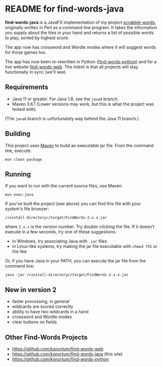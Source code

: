 # README for find-words-java

**find-words-java** is a JavaFX implementation of my project [scrabble-words](https://github.com/ksnortum/scrabble-words), originally written in Perl as a command line program.  It takes the information you supply about the tiles in your hand and returns a list of possible words to play, sorted by highest score.

The app now has crossword and Wordle modes where it will suggest words for those games too. 

The app has now been re-rewritten in Python ([find-words-python](https://github.com/ksnortum/find-words-python)) and for a live website [find-words-web](https://github.com/ksnortum/find-words-web).  The intent is that all projects will stay functionally in sync (we'll see). 

## Requirements

* Java 11 or greater.  For Java 1.8, see the `java8` branch.
* Maven 3.6.1 (Lower versions may work, but this is what the project was tested with)

(The `java8` branch is unfortunately way behind the Java 11 branch.)

## Building

This project uses [Maven](http://maven.apache.org/) to build an executable jar file.  From the command line, execute:

    mvn clean package

## Running

If you want to run with the current source files, use Maven:

    mvn exec:java

If you've built the project (see above) you can find this file with your system's file browser: 

    /<install-directory>/target/FindWords-2.x.x.jar
    
where `2.x.x` is the version number.  Try double-clicking the file.  If it doesn't execute in a few seconds, try one of these suggestions:

* in Windows, try associating Java with `.jar` files
* in Linux-like systems, try making the jar file executable with `chmod 755` or the like

Or, if you have Java in your PATH, you can execute the jar file from the command line:

    java -jar /<install-directory>/target/FindWords-2.x.x.jar

## New in version 2
* faster processing, in general
* wildcards are scored correctly
* ability to have two wildcards in a hand	
* crossword and Wordle modes
* clear buttons on fields

## Other Find-Words Projects
* https://github.com/ksnortum/find-words-web
* https://github.com/ksnortum/find-words-java (this site)
* https://github.com/ksnortum/find-words-python
